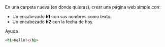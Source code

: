 En una carpeta nueva (en donde quieras), crear una página web simple con:
- Un encabezado **h1** con sus nombres como texto.
- Un encabezado **h2** con la fecha de hoy.

Ayuda

```HTML
<h1>Hello!</h1>
```